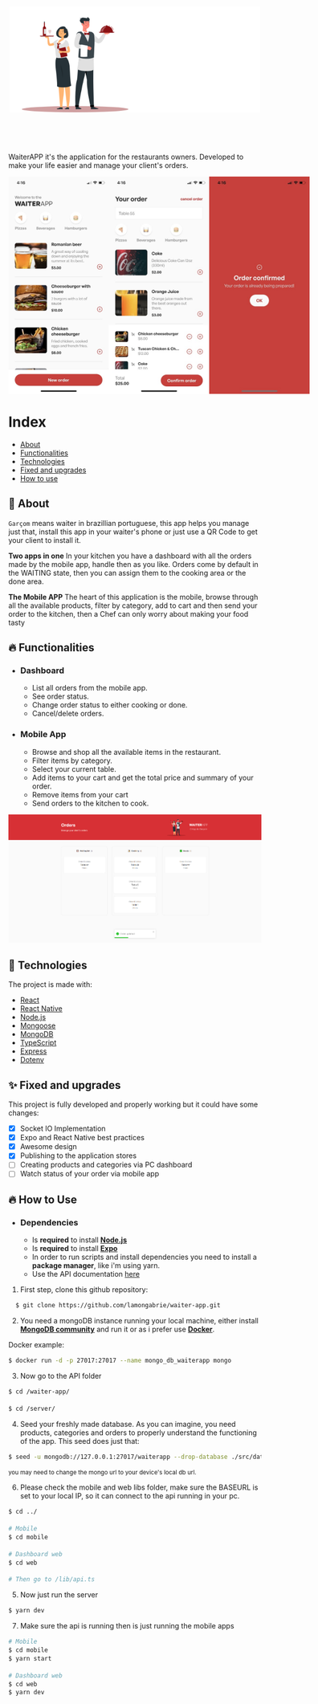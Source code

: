 <h3 align="center">
  <div align="center">
    <img src="./.github/logo.svg" style="width: 500px" alt="Waiter APP Logo" />
  </div>
  <br><br>
  <br>
</h3>

<p>WaiterAPP it's the application for the restaurants owners. Developed to make your life easier and manage your client's orders.</p>

<div align="center" style="display: flex">
  <img style="width: 200px" src="./.github/mob_1.jpg" />
  <img style="width: 200px" src="./.github/mob_3.jpg" />
  <img style="width: 200px" src="./.github/mob_4.jpg" />
</div>

# Index

- [About](#about)
- [Functionalities](#functionalities)
- [Technologies](#technologies)
- [Fixed and upgrades](#fixed-and-upgraded)
- [How to use](#how-to-use)

<a id="about"></a>

## :bookmark: About

`Garçom` means waiter in brazillian portuguese, this app helps you manage just that, install this app in your waiter's phone or just use a QR Code to get your client to install it.

<b>Two apps in one</b>
In your kitchen you have a dashboard with all the orders made by the mobile app, handle then as you like. Orders come by default in the WAITING state, then you can assign them to the cooking area or the done area.

<b>The Mobile APP</b>
The heart of this application is the mobile, browse through all the available products, filter by category, add to cart and then send your order to the kitchen, then a Chef can only worry about making your food tasty


<a id="functionalities"></a>

## :fire: Functionalities

- ### **Dashboard**

  - List all orders from the mobile app.
  - See order status.
  - Change order status to either cooking or done.
  - Cancel/delete orders. 

- ### **Mobile App**

  - Browse and shop all the available items in the restaurant.
  - Filter items by category.
  - Select your current table.
  - Add items to your cart and get the total price and summary of your order.
  - Remove items from your cart
  - Send orders to the kitchen to cook.

<a id="technologies"></a>

<img src="./.github/dashboard.png">

## :rocket: Technologies

The project is made with:


- [React](https://reactjs.org/)
- [React Native](https://reactnative.dev/)
- [Node.js](https://nodejs.org/en/)
- [Mongoose](https://mongoosejs.com/)
- [MongoDB](https://mongodb.com/)
- [TypeScript](https://www.typescriptlang.org/)
- [Express](https://expressjs.com/)
- [Dotenv](https://www.npmjs.com/package/dotenv)

<a id="fixed-and-upgraded"></a>
## ✨ Fixed and upgrades

This project is fully developed and properly working but it could have some changes:

- [x] Socket IO Implementation
- [x] Expo and React Native best practices
- [x] Awesome design
- [x] Publishing to the application stores
- [ ] Creating products and categories via PC dashboard
- [ ] Watch status of your order via mobile app

<a id="how-to-use"></a>

## :fire: How to Use
- ### **Dependencies**

  - Is **required** to install **[Node.js](https://nodejs.org/en/)**
  - Is **required** to install **[Expo](https://expo.dev//)**
  - In order to run scripts and install dependencies you need to install a **package manager**, like i'm using yarn.
  - Use the API documentation [here](https://www.postman.com/aviation-engineer-98152668/workspace/waiter-app/api/6573c07f-5fc9-4c2b-a3c7-cf850c0594da)

1. First step, clone this github repository:

```sh
  $ git clone https://github.com/lamongabrie/waiter-app.git
```

2. You need a mongoDB instance running your local machine, either install **[MongoDB community](https://www.mongodb.com/try/download/community)** and run it or as i prefer use **[Docker](https://www.docker.com/)**.

Docker example:

```sh
$ docker run -d -p 27017:27017 --name mongo_db_waiterapp mongo
```

3. Now go to the API folder

```sh
$ cd /waiter-app/

$ cd /server/
```

4. Seed your freshly made database. As you can imagine, you need products, categories and orders to properly understand the functioning of the app. This seed does just that:

```sh
$ seed -u mongodb://127.0.0.1:27017/waiterapp --drop-database ./src/database/seeds/data
```
<small>you may need to change the mongo url to your device's local db url.</small>

6. Please check the mobile and web libs folder, make sure the BASEURL is set to your local IP, so it can connect to the api running in your pc.

```sh
$ cd ../

# Mobile
$ cd mobile

# Dashboard web
$ cd web

# Then go to /lib/api.ts
```

5. Now just run the server
```sh
$ yarn dev
```

7. Make sure the api is running then is just running the mobile apps
```sh
# Mobile
$ cd mobile
$ yarn start

# Dashboard web
$ cd web
$ yarn dev
```
